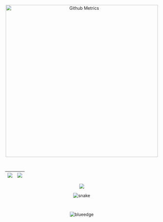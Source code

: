  <center>
<p>

<img width="500" src="https://metrics.lecoq.io/rialms" alt="Github Metrics">
  
<br>

</p>

<br>

|![](https://github-readme-stats.vercel.app/api?username=rialms&&show_icons=true&title_color=ffffff&icon_color=bb2acf&text_color=daf7dc&bg_color=151515)|![](https://github-readme-stats.vercel.app/api/top-langs/?username=rialms&layout=compact&theme=tokyonight&langs_count=10)|
|-|-|

![](https://activity-graph.herokuapp.com/graph?username=rialms&theme=redical)

![snake](https://raw.githubusercontent.com/rialms/rialms/output/github-contribution-grid-snake.svg)

<br>
<p align="center"><p align="center"> <img src="https://komarev.com/ghpvc/?username=rialms" alt="blueedge"/> </p>  </p>
<br>
</center>
